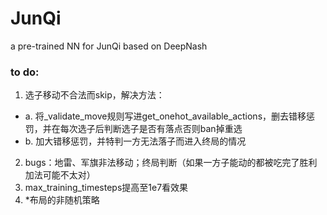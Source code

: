 # JunQi
a pre-trained NN for JunQi based on DeepNash

### to do:
1. 选子移动不合法而skip，解决方法：
- a. 将_validate_move规则写进get_onehot_available_actions，删去错移惩罚，并在每次选子后判断选子是否有落点否则ban掉重选
- b. 加大错移惩罚，并特判一方无法落子而进入终局的情况
2. bugs：地雷、军旗非法移动；终局判断（如果一方子能动的都被吃完了胜利加法可能不太对）
3. max_training_timesteps提高至1e7看效果
4. *布局的非随机策略